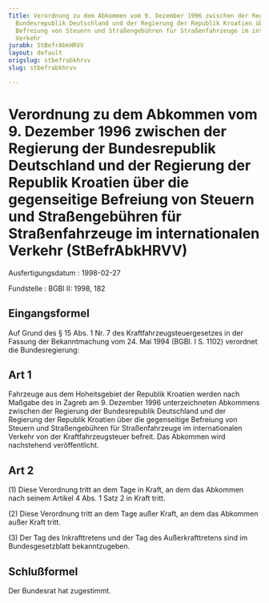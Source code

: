 ```yaml
---
Title: Verordnung zu dem Abkommen vom 9. Dezember 1996 zwischen der Regierung der
  Bundesrepublik Deutschland und der Regierung der Republik Kroatien über die gegenseitige
  Befreiung von Steuern und Straßengebühren für Straßenfahrzeuge im internationalen
  Verkehr
jurabk: StBefrAbkHRVV
layout: default
origslug: stbefrabkhrvv
slug: stbefrabkhrvv

---
```


# Verordnung zu dem Abkommen vom 9. Dezember 1996 zwischen der Regierung der Bundesrepublik Deutschland und der Regierung der Republik Kroatien über die gegenseitige Befreiung von Steuern und Straßengebühren für Straßenfahrzeuge im internationalen Verkehr (StBefrAbkHRVV)

Ausfertigungsdatum
:   1998-02-27

Fundstelle
:   BGBl II: 1998, 182

## Eingangsformel

Auf Grund des § 15 Abs. 1 Nr. 7 des Kraftfahrzeugsteuergesetzes in der
Fassung der Bekanntmachung vom 24. Mai 1994 (BGBl. I S. 1102)
verordnet die Bundesregierung:

## Art 1

Fahrzeuge aus dem Hoheitsgebiet der Republik Kroatien werden nach
Maßgabe des in Zagreb am 9. Dezember 1996 unterzeichneten Abkommens
zwischen der Regierung der Bundesrepublik Deutschland und der
Regierung der Republik Kroatien über die gegenseitige Befreiung von
Steuern und Straßengebühren für Straßenfahrzeuge im internationalen
Verkehr von der Kraftfahrzeugsteuer befreit. Das Abkommen wird
nachstehend veröffentlicht.

## Art 2

(1) Diese Verordnung tritt an dem Tage in Kraft, an dem das Abkommen
nach seinem Artikel 4 Abs. 1 Satz 2 in Kraft tritt.

(2) Diese Verordnung tritt an dem Tage außer Kraft, an dem das
Abkommen außer Kraft tritt.

(3) Der Tag des Inkrafttretens und der Tag des Außerkrafttretens sind
im Bundesgesetzblatt bekanntzugeben.

## Schlußformel

Der Bundesrat hat zugestimmt.

